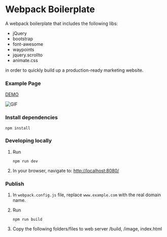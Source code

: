# Webpack Boilerplate

A webpack boilerplate that includes the following libs:

* jQuery
* bootstrap
* font-awesome
* waypoints
* jquery.scrollto
* animate.css

in order to quickly build up a production-ready marketing website.

### Example Page
[DEMO](http://geniuscarrier.com/demo/webpack-boilerplate/)

![GIF](http://geniuscarrier.me/images/webpack-boilerplate.gif)

### Install dependencies

```
npm install
```

### Developing locally

1. Run

	```
	npm run dev
	```

2. In your browser, navigate to: [http://localhost:8080/](http://localhost:8080/)

### Publish

1. In `webpack.config.js` file, replace `www.example.com` with the real domain name.

2. Run

	```
	npm run build
	```

3. Copy the following folders/files to web server
	/build,
	/image,
	index.html
